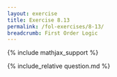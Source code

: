 ```yaml
---
layout: exercise
title: Exercise 8.13
permalink: /fol-exercises/8-13/
breadcrumb: First Order Logic
---
```


{% include mathjax_support %}

<div><i class="arrow-up" data-chapter="fol-exercises" data-exercise="ex_13" data-rating="0"></i></div>
{% include_relative question.md %}
